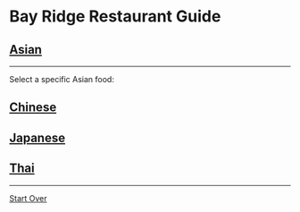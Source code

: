 # Bay Ridge Restaurant Guide
## [Asian](asian.md)
---
Select a specific Asian food:

## [Chinese](chinese.md)
## [Japanese](japanese.md)
## [Thai](thai.md)
---
[Start Over](../home.md)